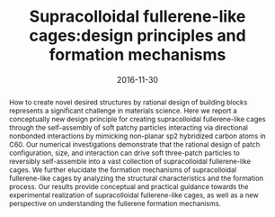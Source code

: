 ---
title: "Supracolloidal fullerene-like cages:design principles and formation mechanisms"
authors:
- Zhan-Wei Li
- 朱有亮
- Zhong-Yuan Lu
- Zhao-Yan Sun
date: "2016-11-30"
doi: "10.1039/C6CP05556G"
publish_types: ["期刊文章"]
publication: "Physical Chemistry Chemical Physics"
publication_short: "Phys. Chem. Chem. Phys."
abstract: "How to create novel desired structures by rational design of  building blocks represents a significant challenge in materials science.  Here we report a conceptually new design principle for creating  supracolloidal fullerene-like cages through the self-assembly of soft  patchy particles interacting via directional nonbonded interactions by  mimicking non-planar sp2 hybridized carbon atoms in C60. Our numerical  investigations demonstrate that the rational design of patch  configuration, size, and interaction can drive soft three-patch  particles to reversibly self-assemble into a vast collection of  supracolloidal fullerene-like cages. We further elucidate the formation  mechanisms of supracolloidal fullerene-like cages by analyzing the  structural characteristics and the formation process. Our results  provide conceptual and practical guidance towards the experimental  realization of supracolloidal fullerene-like cages, as well as a new  perspective on understanding the fullerene formation mechanisms."
url_pdf: "https://pubs.rsc.org/en/content/articlelanding/2016/cp/c6cp05556g"
---